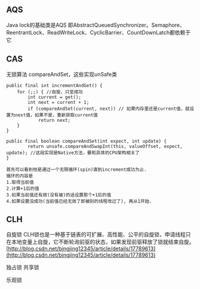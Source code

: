 AQS
----
Java lock的基础类是AQS 即AbstractQueuedSynchronizer。Semaphore、ReentrantLock、ReadWriteLock、CyclicBarrier、CountDownLatch都依赖于它

CAS
-----
无锁算法 compareAndSet，这些实现unSafe类

    public final int incrementAndGet() {
        for (;;) { //自旋，只至成功
            int current = get();
            int next = current + 1;
            if (compareAndSet(current, next)) // 如果内存里还是current值，就设置为next值，如果不是，重新获取current值
                return next;
        }
    }
    
    public final boolean compareAndSet(int expect, int update) {
            return unsafe.compareAndSwapInt(this, valueOffset, expect, update); //这段实现是Native方法，要和具体的CPU架构相关了
    }
    
    首先可以看到他是通过一个无限循环(spin)直到increment成功为止.  
    循环的内容是
    1.取得当前值
    2.计算+1后的值
    3.如果当前值还有效(没有被)的话设置那个+1后的值
    4.如果设置没成功(当前值已经无效了即被别的线程改过了), 再从1开始.


CLH
----
自旋锁
CLH锁也是一种基于链表的可扩展、高性能、公平的自旋锁，申请线程只在本地变量上自旋，它不断轮询前驱的状态，如果发现前驱释放了锁就结束自旋。
[http://blog.csdn.net/bingjing12345/article/details/17789613](http://blog.csdn.net/bingjing12345/article/details/17789613)

独占锁
共享锁

乐观锁





